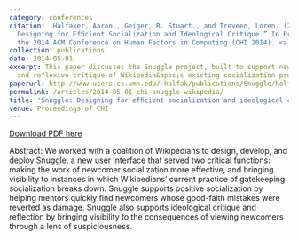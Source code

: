 ```yaml
---
category: conferences
citation: 'Halfaker, Aaron., Geiger, R. Stuart., and Treveen, Loren. (2014). “Snuggle:
  Designing for Efﬁcient Socialization and Ideological Critique.” In Proceedings of
  the 2014 ACM Conference on Human Factors in Computing (CHI 2014). <a href="http://www-users.cs.umn.edu/~halfak/publications/Snuggle/halfaker14snuggle-personal.pdf">http://www-users.cs.umn.edu/~halfak/publications/Snuggle/halfaker14snuggle-personal.pdf</a>'
collection: publications
date: 2014-05-01
excerpt: This paper discusses the Snuggle project, built to support newcomer socialization
  and reflexive critique of Wikipedia&apos;s existing socialization processes.
paperurl: http://www-users.cs.umn.edu/~halfak/publications/Snuggle/halfaker14snuggle-personal.pdf
permalink: /articles/2014-05-01-chi-snuggle-wikipedia/
title: 'Snuggle: Designing for efﬁcient socialization and ideological critique'
venue: Proceedings of CHI
---
```


<a href='http://www-users.cs.umn.edu/~halfak/publications/Snuggle/halfaker14snuggle-personal.pdf'>Download PDF here</a>

Abstract: We worked with a coalition of Wikipedians to design, develop, and deploy Snuggle, a new user interface that served two critical functions: making the work of newcomer socialization more effective, and bringing visibility to instances in which Wikipedians’ current practice of gatekeeping socialization breaks down. Snuggle supports positive socialization by helping mentors quickly find newcomers whose good-faith mistakes were reverted as damage. Snuggle also supports ideological critique and reflection by bringing visibility to the consequences of viewing newcomers through a lens of suspiciousness.